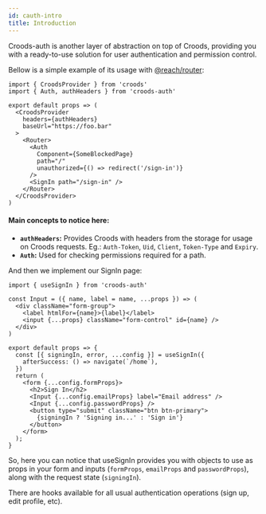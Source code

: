 ```yaml
---
id: cauth-intro
title: Introduction
---
```


Croods-auth is another layer of abstraction on top of Croods, providing you with a ready-to-use solution for user authentication and permission control.

Bellow is a simple example of its usage with [@reach/router](https://reach.tech/router):

```
import { CroodsProvider } from 'croods'
import { Auth, authHeaders } from 'croods-auth'

export default props => (
  <CroodsProvider
    headers={authHeaders}
    baseUrl="https://foo.bar"
  >
    <Router>
      <Auth
        Component={SomeBlockedPage}
        path="/"
        unauthorized={() => redirect('/sign-in')}
      />
      <SignIn path="/sign-in" />
    </Router>
  </CroodsProvider>
)
```

#### Main concepts to notice here:

- **`authHeaders`:** Provides Croods with headers from the storage for usage on Croods requests. Eg.: `Auth-Token`, `Uid`, `Client`, `Token-Type` and `Expiry`.
- **`Auth`:** Used for checking permissions required for a path.

And then we implement our SignIn page:

```
import { useSignIn } from 'croods-auth'

const Input = ({ name, label = name, ...props }) => (
  <div className="form-group">
    <label htmlFor={name}>{label}</label>
    <input {...props} className="form-control" id={name} />
  </div>
)

export default props => {
  const [{ signingIn, error, ...config }] = useSignIn({
    afterSuccess: () => navigate(`/home`),
  })
  return (
    <form {...config.formProps}>
      <h2>Sign In</h2>
      <Input {...config.emailProps} label="Email address" />
      <Input {...config.passwordProps} />
      <button type="submit" className="btn btn-primary">
        {signingIn ? 'Signing in...' : 'Sign in'}
      </button>
    </form>
  );
}
```

So, here you can notice that useSignIn provides you with objects to use as props
in your form and inputs (`formProps`, `emailProps` and `passwordProps`), along with the request state (`signingIn`).

There are hooks available for all usual authentication operations (sign up, edit profile, etc).
